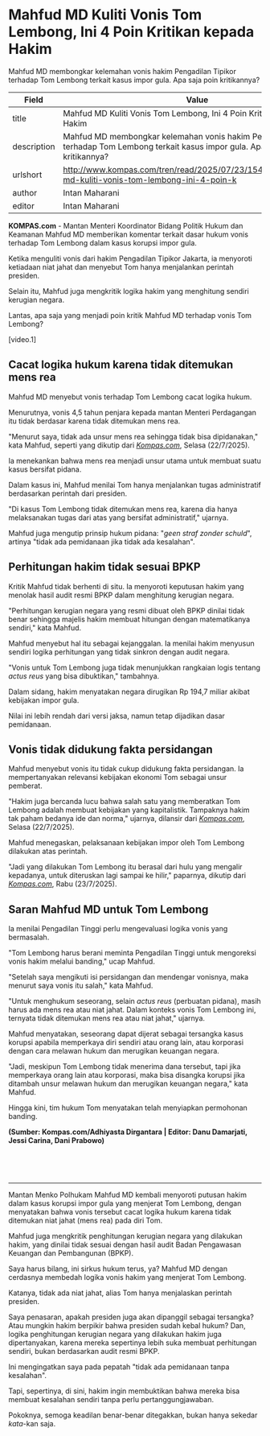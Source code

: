 # Mahfud MD Kuliti Vonis Tom Lembong, Ini 4 Poin Kritikan kepada Hakim

Mahfud MD membongkar kelemahan vonis hakim Pengadilan Tipikor terhadap Tom Lembong terkait kasus impor gula. Apa saja poin kritikannya? 

| Field       | Value                                                       |
|-------------|-------------------------------------------------------------|
| title       | Mahfud MD Kuliti Vonis Tom Lembong, Ini 4 Poin Kritikan kepada Hakim |
| description | Mahfud MD membongkar kelemahan vonis hakim Pengadilan Tipikor terhadap Tom Lembong terkait kasus impor gula. Apa saja poin kritikannya?  |
| urlshort    | http://www.kompas.com/tren/read/2025/07/23/154500265/mahfud-md-kuliti-vonis-tom-lembong-ini-4-poin-k |
| author      | Intan Maharani |
| editor      | Intan Maharani |

**KOMPAS.com** - Mantan Menteri Koordinator Bidang Politik Hukum dan Keamanan Mahfud MD memberikan komentar terkait dasar hukum vonis terhadap Tom Lembong dalam kasus korupsi impor gula. 

Ketika menguliti vonis dari hakim Pengadilan Tipikor Jakarta, ia menyoroti ketiadaan niat jahat dan menyebut Tom hanya menjalankan perintah presiden. 

Selain itu, Mahfud juga mengkritik logika hakim yang menghitung sendiri kerugian negara.

Lantas, apa saja yang menjadi poin kritik Mahfud MD terhadap vonis Tom Lembong? 

\[video.1\]

## Cacat logika hukum karena tidak ditemukan mens rea

Mahfud MD menyebut vonis terhadap Tom Lembong cacat logika hukum.

Menurutnya, vonis 4,5 tahun penjara kepada mantan Menteri Perdagangan itu tidak berdasar karena tidak ditemukan mens rea.

\"Menurut saya, tidak ada unsur mens rea sehingga tidak bisa dipidanakan,\" kata Mahfud, seperti yang dikutip dari [*Kompas.com*](https://nasional.kompas.com/read/2025/07/22/16010671/mahfud-md-tom-lembong-hanya-laksanakan-tugas-dari-atas), Selasa (22/7/2025). 

Ia menekankan bahwa mens rea menjadi unsur utama untuk membuat suatu kasus bersifat pidana. 

Dalam kasus ini, Mahfud menilai Tom hanya menjalankan tugas administratif berdasarkan perintah dari presiden.

\"Di kasus Tom Lembong tidak ditemukan mens rea, karena dia hanya melaksanakan tugas dari atas yang bersifat administratif,\" ujarnya. 

Mahfud juga mengutip prinsip hukum pidana: \"*geen straf zonder schuld*\", artinya \"tidak ada pemidanaan jika tidak ada kesalahan\".

## Perhitungan hakim tidak sesuai BPKP 

Kritik Mahfud tidak berhenti di situ. Ia menyoroti keputusan hakim yang menolak hasil audit resmi BPKP dalam menghitung kerugian negara.

\"Perhitungan kerugian negara yang resmi dibuat oleh BPKP dinilai tidak benar sehingga majelis hakim membuat hitungan dengan matematikanya sendiri,\" kata Mahfud.

Mahfud menyebut hal itu sebagai kejanggalan. Ia menilai hakim menyusun sendiri logika perhitungan yang tidak sinkron dengan audit negara.

\"Vonis untuk Tom Lembong juga tidak menunjukkan rangkaian logis tentang *actus reus* yang bisa dibuktikan,\" tambahnya.

Dalam sidang, hakim menyatakan negara dirugikan Rp 194,7 miliar akibat kebijakan impor gula. 

Nilai ini lebih rendah dari versi jaksa, namun tetap dijadikan dasar pemidanaan.

## Vonis tidak didukung fakta persidangan

Mahfud menyebut vonis itu tidak cukup didukung fakta persidangan. Ia mempertanyakan relevansi kebijakan ekonomi Tom sebagai unsur pemberat.

\"Hakim juga bercanda lucu bahwa salah satu yang memberatkan Tom Lembong adalah membuat kebijakan yang kapitalistik. Tampaknya hakim tak paham bedanya ide dan norma,\" ujarnya, dilansir dari *[Kompas.com](https://nasional.kompas.com/read/2025/07/22/16431701/mahfud-sentil-hakim-yang-hitung-sendiri-kerugian-negara-di-kasus-tom-lembong.)*, Selasa (22/7/2025). 

Mahfud menegaskan, pelaksanaan kebijakan impor oleh Tom Lembong dilakukan atas perintah.

\"Jadi yang dilakukan Tom Lembong itu berasal dari hulu yang mengalir kepadanya, untuk diteruskan lagi sampai ke hilir,\" paparnya, dikutip dari *[Kompas.com](https://nasional.kompas.com/read/2025/07/23/06454971/ada-perintah-dari-atas-yang-disorot-mahfud-md-di-kasus-tom-lembong?page=all#page2)*, Rabu (23/7/2025). 

## Saran Mahfud MD untuk Tom Lembong

Ia menilai Pengadilan Tinggi perlu mengevaluasi logika vonis yang bermasalah.

\"Tom Lembong harus berani meminta Pengadilan Tinggi untuk mengoreksi vonis hakim melalui banding,\" ucap Mahfud.

\"Setelah saya mengikuti isi persidangan dan mendengar vonisnya, maka menurut saya vonis itu salah,\" kata Mahfud.

\"Untuk menghukum seseorang, selain *actus reus* (perbuatan pidana), masih harus ada mens rea atau niat jahat. Dalam konteks vonis Tom Lembong ini, ternyata tidak ditemukan mens rea atau niat jahat,\" ujarnya.

Mahfud menyatakan, seseorang dapat dijerat sebagai tersangka kasus korupsi apabila memperkaya diri sendiri atau orang lain, atau korporasi dengan cara melawan hukum dan merugikan keuangan negara.

\"Jadi, meskipun Tom Lembong tidak menerima dana tersebut, tapi jika memperkaya orang lain atau korporasi, maka bisa disangka korupsi jika ditambah unsur melawan hukum dan merugikan keuangan negara,\" kata Mahfud.

Hingga kini, tim hukum Tom menyatakan telah menyiapkan permohonan banding.

**(Sumber: Kompas.com/Adhiyasta Dirgantara \| Editor: Danu Damarjati, Jessi Carina, Dani Prabowo)**

 

 

---
Mantan Menko Polhukam Mahfud MD kembali menyoroti putusan hakim dalam kasus korupsi impor gula yang menjerat Tom Lembong, dengan menyatakan bahwa vonis tersebut cacat logika hukum karena tidak ditemukan niat jahat (mens rea) pada diri Tom.

 Mahfud juga mengkritik penghitungan kerugian negara yang dilakukan hakim, yang dinilai tidak sesuai dengan hasil audit Badan Pengawasan Keuangan dan Pembangunan (BPKP).



Saya harus bilang, ini sirkus hukum terus, ya? Mahfud MD dengan cerdasnya membedah logika vonis hakim yang menjerat Tom Lembong.

 Katanya, tidak ada niat jahat, alias Tom hanya menjalaskan perintah presiden.

 Saya penasaran, apakah presiden juga akan dipanggil sebagai tersangka? Atau mungkin hakim berpikir bahwa presiden sudah kebal hukum? Dan, logika penghitungan kerugian negara yang dilakukan hakim juga dipertanyakan, karena mereka sepertinya lebih suka membuat perhitungan sendiri, bukan berdasarkan audit resmi BPKP.

 Ini mengingatkan saya pada pepatah "tidak ada pemidanaan tanpa kesalahan".

 Tapi, sepertinya, di sini, hakim ingin membuktikan bahwa mereka bisa membuat kesalahan sendiri tanpa perlu pertanggungjawaban.

 Pokoknya, semoga keadilan benar-benar ditegakkan, bukan hanya sekedar *kata*-kan saja.
